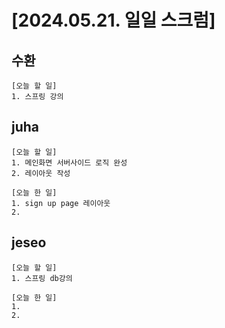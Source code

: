# [2024.05.21. 일일 스크럼]
## 수환
	[오늘 할 일]
	1. 스프링 강의


## juha
	[오늘 할 일]
	1. 메인화면 서버사이드 로직 완성
	2. 레이아웃 작성
	
	[오늘 한 일]
	1. sign up page 레이아웃
	2.


## jeseo
	[오늘 할 일]
	1. 스프링 db강의
	
	[오늘 한 일]
	1.
	2.


